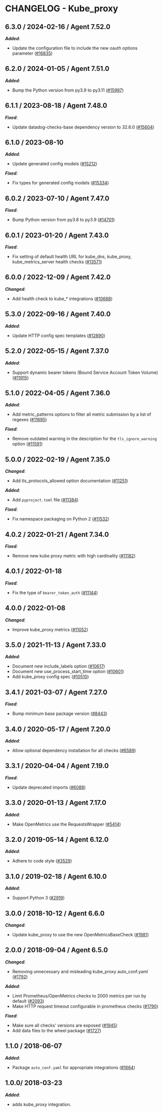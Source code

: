 # CHANGELOG - Kube_proxy

<!-- towncrier release notes start -->

## 6.3.0 / 2024-02-16 / Agent 7.52.0

***Added***:

* Update the configuration file to include the new oauth options parameter ([#16835](https://github.com/DataDog/integrations-core/pull/16835))

## 6.2.0 / 2024-01-05 / Agent 7.51.0

***Added***:

* Bump the Python version from py3.9 to py3.11 ([#15997](https://github.com/DataDog/integrations-core/pull/15997))

## 6.1.1 / 2023-08-18 / Agent 7.48.0

***Fixed***:

* Update datadog-checks-base dependency version to 32.6.0 ([#15604](https://github.com/DataDog/integrations-core/pull/15604))

## 6.1.0 / 2023-08-10

***Added***:

* Update generated config models ([#15212](https://github.com/DataDog/integrations-core/pull/15212))

***Fixed***:

* Fix types for generated config models ([#15334](https://github.com/DataDog/integrations-core/pull/15334))

## 6.0.2 / 2023-07-10 / Agent 7.47.0

***Fixed***:

* Bump Python version from py3.8 to py3.9 ([#14701](https://github.com/DataDog/integrations-core/pull/14701))

## 6.0.1 / 2023-01-20 / Agent 7.43.0

***Fixed***:

* Fix setting of default health URL for kube_dns, kube_proxy, kube_metrics_server health checks ([#13571](https://github.com/DataDog/integrations-core/pull/13571))

## 6.0.0 / 2022-12-09 / Agent 7.42.0

***Changed***:

* Add health check to kube_* integrations ([#10668](https://github.com/DataDog/integrations-core/pull/10668))

## 5.3.0 / 2022-09-16 / Agent 7.40.0

***Added***:

* Update HTTP config spec templates ([#12890](https://github.com/DataDog/integrations-core/pull/12890))

## 5.2.0 / 2022-05-15 / Agent 7.37.0

***Added***:

* Support dynamic bearer tokens (Bound Service Account Token Volume) ([#11915](https://github.com/DataDog/integrations-core/pull/11915))

## 5.1.0 / 2022-04-05 / Agent 7.36.0

***Added***:

* Add metric_patterns options to filter all metric submission by a list of regexes ([#11695](https://github.com/DataDog/integrations-core/pull/11695))

***Fixed***:

* Remove outdated warning in the description for the `tls_ignore_warning` option ([#11591](https://github.com/DataDog/integrations-core/pull/11591))

## 5.0.0 / 2022-02-19 / Agent 7.35.0

***Changed***:

* Add tls_protocols_allowed option documentation ([#11251](https://github.com/DataDog/integrations-core/pull/11251))

***Added***:

* Add `pyproject.toml` file ([#11384](https://github.com/DataDog/integrations-core/pull/11384))

***Fixed***:

* Fix namespace packaging on Python 2 ([#11532](https://github.com/DataDog/integrations-core/pull/11532))

## 4.0.2 / 2022-01-21 / Agent 7.34.0

***Fixed***:

* Remove new kube proxy metric with high cardinality ([#11182](https://github.com/DataDog/integrations-core/pull/11182))

## 4.0.1 / 2022-01-18

***Fixed***:

* Fix the type of `bearer_token_auth` ([#11144](https://github.com/DataDog/integrations-core/pull/11144))

## 4.0.0 / 2022-01-08

***Changed***:

* Improve kube_proxy metrics ([#11052](https://github.com/DataDog/integrations-core/pull/11052))

## 3.5.0 / 2021-11-13 / Agent 7.33.0

***Added***:

* Document new include_labels option ([#10617](https://github.com/DataDog/integrations-core/pull/10617))
* Document new use_process_start_time option ([#10601](https://github.com/DataDog/integrations-core/pull/10601))
* Add kube_proxy config spec ([#10510](https://github.com/DataDog/integrations-core/pull/10510))

## 3.4.1 / 2021-03-07 / Agent 7.27.0

***Fixed***:

* Bump minimum base package version ([#8443](https://github.com/DataDog/integrations-core/pull/8443))

## 3.4.0 / 2020-05-17 / Agent 7.20.0

***Added***:

* Allow optional dependency installation for all checks ([#6589](https://github.com/DataDog/integrations-core/pull/6589))

## 3.3.1 / 2020-04-04 / Agent 7.19.0

***Fixed***:

* Update deprecated imports ([#6088](https://github.com/DataDog/integrations-core/pull/6088))

## 3.3.0 / 2020-01-13 / Agent 7.17.0

***Added***:

* Make OpenMetrics use the RequestsWrapper ([#5414](https://github.com/DataDog/integrations-core/pull/5414))

## 3.2.0 / 2019-05-14 / Agent 6.12.0

***Added***:

* Adhere to code style ([#3529](https://github.com/DataDog/integrations-core/pull/3529))

## 3.1.0 / 2019-02-18 / Agent 6.10.0

***Added***:

* Support Python 3 ([#2919](https://github.com/DataDog/integrations-core/pull/2919))

## 3.0.0 / 2018-10-12 / Agent 6.6.0

***Changed***:

* Update kube_proxy to use the new OpenMetricsBaseCheck ([#1981][1])

## 2.0.0 / 2018-09-04 / Agent 6.5.0

***Changed***:

* Removing unnecessary and misleading kube_proxy auto_conf.yaml ([#1792][5])

***Added***:

* Limit Prometheus/OpenMetrics checks to 2000 metrics per run by default ([#2093][2])
* Make HTTP request timeout configurable in prometheus checks ([#1790][4])

***Fixed***:

* Make sure all checks' versions are exposed ([#1945][3])
* Add data files to the wheel package ([#1727][6])

## 1.1.0 / 2018-06-07

***Added***:

* Package `auto_conf.yaml` for appropriate integrations ([#1664][7])

## 1.0.0/ 2018-03-23

***Added***:

* adds kube_proxy integration.

[1]: https://github.com/DataDog/integrations-core/pull/1981
[2]: https://github.com/DataDog/integrations-core/pull/2093
[3]: https://github.com/DataDog/integrations-core/pull/1945
[4]: https://github.com/DataDog/integrations-core/pull/1790
[5]: https://github.com/DataDog/integrations-core/pull/1792
[6]: https://github.com/DataDog/integrations-core/pull/1727
[7]: https://github.com/DataDog/integrations-core/pull/1664
